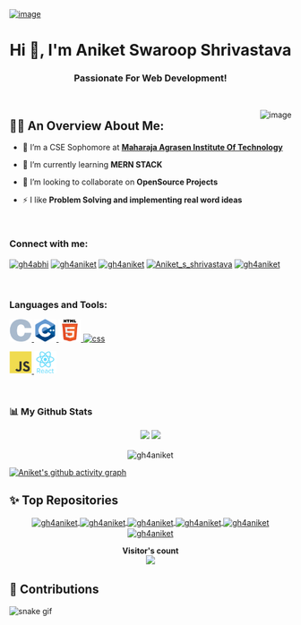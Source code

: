 <a href="#"><img align="center" width="1500"  height="350" alt="image" src="https://github.com/gh4aniket/gh4aniket/blob/main/Github%20Banner.png"/></a>

<h1 align="center">Hi 👋, I'm Aniket Swaroop Shrivastava</h1>
<h3 align="center">Passionate For Web Development!</h3>

<br>

<a href="#"><img align="right" width="auto"  height="auto" alt="image" src="https://github.com/gh4aniket/gh4aniket/blob/main/Profile%20Image.jpg"/></a>


## 🙋‍♂️ An Overview About Me:

- 🔭 I’m a CSE Sophomore at <a href = "https://mait.ac.in"><b>Maharaja Agrasen Institute Of Technology</b></a>

- 🌱 I’m currently learning **MERN STACK**

- 👯 I’m looking to collaborate on **OpenSource Projects**


- ⚡ I like **Problem Solving and implementing real word ideas**

  
<br>
<h3 align="left">Connect with me:</h3>
<p align="left">

<a href="https://linkedin.com/in/aniket-swaroop-shrivastava-34a879292" target="blank"><img align="center" src="https://raw.githubusercontent.com/rahuldkjain/github-profile-readme-generator/master/src/images/icons/Social/linked-in-alt.svg" alt="gh4abhi" height="30" width="40" /></a>
<a href="https://instagram.com/gh21aniket" target="blank"><img align="center" src="https://raw.githubusercontent.com/rahuldkjain/github-profile-readme-generator/master/src/images/icons/Social/instagram.svg" alt="gh4aniket" height="30" width="40" /></a>
<a href="https://www.hackerrank.com/gh4aniket" target="blank"><img align="center" src="https://raw.githubusercontent.com/rahuldkjain/github-profile-readme-generator/master/src/images/icons/Social/hackerrank.svg" alt="gh4aniket" height="30" width="40" /></a>
<a href="https://codeforces.com/profile/gh21aniket" target="blank"><img align="center" src="https://raw.githubusercontent.com/rahuldkjain/github-profile-readme-generator/master/src/images/icons/Social/codeforces.svg" alt="Aniket_s_shrivastava" height="30" width="40" /></a>
<a href="https://www.leetcode.com/gh21aniket" target="blank"><img align="center" src="https://raw.githubusercontent.com/rahuldkjain/github-profile-readme-generator/master/src/images/icons/Social/leet-code.svg" alt="gh4aniket" height="30" width="40" /></a>
</p>
<br>
<h3 align="left">Languages and Tools:</h3>
<p align="left"> <a href="https://www.cprogramming.com/" target="_blank" rel="noreferrer"> <img src="https://raw.githubusercontent.com/devicons/devicon/master/icons/c/c-original.svg" alt="c" width="40" height="40"/> </a> <a href="https://www.w3schools.com/cpp/" target="_blank" rel="noreferrer"> <img src="https://raw.githubusercontent.com/devicons/devicon/master/icons/cplusplus/cplusplus-original.svg" alt="cplusplus" width="40" height="40"/> </a>   </a>  <a href="https://www.w3schools.com/html/" target="_blank" rel="noreferrer"> <img src="https://raw.githubusercontent.com/devicons/devicon/master/icons/html5/html5-original-wordmark.svg" alt="html5" width="40" height="40"/> </a>
<a href="https://www.w3schools.com/css/" target="_blank" rel="noreferrer"> <img src="[https://raw.githubusercontent.com/devicons/devicon/master/icons/javascript/javascript-original.sv](https://raw.githubusercontent.com/devicons/devicon/master/icons/css3/css3-original-wordmark.svg)" alt="css" width="40" height="40"/> </a>

<a href="https://www.w3schools.com/js/" target="_blank" rel="noreferrer"> <img src="https://raw.githubusercontent.com/devicons/devicon/master/icons/javascript/javascript-original.svg" alt="js" width="40" height="40"/> </a>
<a href="https://react.dev/" target="_blank" rel="noreferrer"> <img src="https://raw.githubusercontent.com/devicons/devicon/master/icons/react/react-original-wordmark.svg" alt="react" width="40" height="40"/> </a>
</p>
<br>
<h3 align="left">📊 My Github Stats</h3>
<!---
gh4aniket/gh4aniket is a ✨ special ✨ repository because its `README.md` (this file) appears on your GitHub profile.
You can click the Preview link to take a look at your changes.
--->
<p  align="center">
  <img width="48%" src="https://github-readme-stats.vercel.app/api?username=gh4aniket&show_icons=true&theme=github_dark&custom_title=Aniket%27s%20Github%20Stats" />
  <img width="48%" src="https://github-readme-streak-stats.herokuapp.com/?user=gh4aniket&theme=holi-theme&background=0D1117&border=dddddd" /> <br><br>
<img src="https://github-readme-stats.vercel.app/api/top-langs?username=gh4aniket&show_icons=true&locale=en&layout=compact&theme=github_dark" alt="gh4aniket" />

</p>

[![Aniket's github activity graph](https://github-readme-activity-graph.cyclic.app/graph?username=gh4aniket&line=4c8eda&color=4c8eda&area=true&area_color=2568b4&custom_title=Aniket%27s%20Activity%20Graph&theme=react-dark)](https://github.com/gh4aniket/github-readme-activity-graph)
<br>
<!----------------------------------- Top Repository Section ------------------------------------>

## ✨ Top Repositories
<p align = "center">
    <a href="https://github.com/gh4aniket/Data-Structures-and-Algorithms">
        <img align="center" src="https://github-readme-stats.vercel.app/api/pin/?username=gh4aniket&repo=Data-Structures-and-Algorithms&locale=en&border_radius=0&theme=dark" alt="gh4aniket" />
  </a>
      <a href="https://github.com/gh4aniket/VirtuLabs">
        <img align="center" src="https://github-readme-stats.vercel.app/api/pin/?username=gh4aniket&repo=VirtuLabs&locale=en&border_radius=0&theme=dark" alt="gh4aniket" />
  </a>
  <a href="https://github.com/gh4aniket/Stellarus">
        <img align="center" src="https://github-readme-stats.vercel.app/api/pin/?username=gh4aniket&repo=Stellarus&locale=en&border_radius=0&theme=dark" alt="gh4aniket" />
  </a>
<a href="https://github.com/gh4aniket/Terminal-Hacker">
        <img align="center" src="https://github-readme-stats.vercel.app/api/pin/?username=gh4aniket&repo=Terminal-Hacker&locale=en&border_radius=0&theme=dark" alt="gh4aniket" />
  </a>  
  <a href="https://github.com/gh4aniket/Autotype">
        <img align="center" src="https://github-readme-stats.vercel.app/api/pin/?username=gh4aniket&repo=Autotype&locale=en&border_radius=0&theme=dark" alt="gh4aniket" />
  </a>  
  <a href="https://github.com/gh4aniket/Competitive-Programming">
        <img align="center" src="https://github-readme-stats.vercel.app/api/pin/?username=gh4aniket&repo=Competitive-Programming&locale=en&border_radius=0&theme=dark" alt="gh4aniket" />
  </a>  
</p>
<p align="center"> 
 <b> Visitor's count </b> <br>
  <img src="https://profile-counter.glitch.me/gh4aniket/count.svg" />
 </p>

## 🌱 Contributions
![snake gif](https://github.com/gh4aniket/gh4aniket/blob/output/github-contribution-grid-snake.gif)
